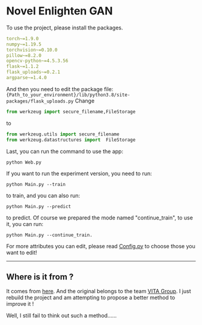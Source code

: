 # Novel Enlighten GAN

To use the project, please install the packages.
```yaml
torch~=1.9.0
numpy~=1.19.5
torchvision~=0.10.0
pillow~=8.2.0
opencv-python~=4.5.3.56
flask~=1.1.2
flask_uploads~=0.2.1
argparse~=1.4.0
```
And then you need to edit the package file: `{Path_to_your_environment}/lib/python3.8/site-packages/flask_uploads.py`
Change
```python
from werkzeug import secure_filename,FileStorage
```
to
```python
from werkzeug.utils import secure_filename
from werkzeug.datastructures import  FileStorage
```
Last, you can run the command to use the app:
```shell
python Web.py
```
If you want to run the experiment version, you need to run:
```shell
python Main.py --train
```
to train, and you can also run:
```shell
python Main.py --predict
```
to predict.
Of course we prepared the mode named "continue_train", to use it, you can run: 
```shell
python Main.py --continue_train.
```
For more attributes you can edit, please read [Config.py](./Config.py) to choose those you want to edit!

---

## Where is it from ?

It comes from [here](https://github.com/VITA-Group/EnlightenGAN). And the original belongs to the team [VITA Group](https://github.com/VITA-Group). I just rebuild the project and am attempting to propose a better method to improve it !

Well, I still fail to think out such a method......